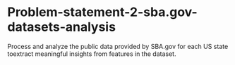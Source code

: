 # Problem-statement-2-sba.gov-datasets-analysis
Process and analyze the public data provided by SBA.gov for each US state toextract meaningful insights from features in the dataset. 
